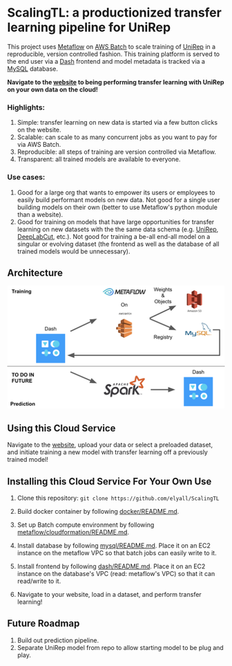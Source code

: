 # ScalingTL: a productionized transfer learning pipeline for UniRep

This project uses [Metaflow](https://metaflow.org/) on [AWS Batch](https://aws.amazon.com/batch/) to scale training of [UniRep](https://github.com/churchlab/UniRep) in a reproducible, version controlled fashion. This training platform is served to the end user via a [Dash](https://plot.ly/dash/) frontend and model metadata is tracked via a [MySQL](https://www.mysql.com/) database.

**Navigate to the [website] to being performing transfer learning with UniRep on your own data on the cloud!**

### Highlights:
1. Simple: transfer learning on new data is started via a few button clicks on the website.
2. Scalable: can scale to as many concurrent jobs as you want to pay for via AWS Batch.
3. Reproducible: all steps of training are version controlled via Metaflow.
4. Transparent: all trained models are available to everyone.

### Use cases:
1. Good for a large org that wants to empower its users or employees to easily build performant models on new data. Not good for a single user building models on their own (better to use Metaflow's python module than a website).
2. Good for training on models that have large opportunities for transfer learning on new datasets with the the same data schema (e.g. [UniRep](https://github.com/churchlab/UniRep), [DeepLabCut](https://github.com/AlexEMG/DeepLabCut), etc.). Not good for training a be-all end-all model on a singular or evolving dataset (the frontend as well as the database of all trained models would be unnecessary).


## Architecture

![alt text][architecture]

## Using this Cloud Service

Navigate to the [website], upload your data or select a preloaded dataset, and initiate training a new model with transfer learning off a previously trained model!


## Installing this Cloud Service For Your Own Use

1. Clone this repository: `git clone https://github.com/elyall/ScalingTL`

2. Build docker container by following [docker/README.md](docker/README.md).

3. Set up Batch compute environment by following [metaflow/cloudformation/README.md](metaflow/cloudformation/README.md).

5. Install database by following [mysql/README.md](mysql/README.md). Place it on an EC2 instance on the metaflow VPC so that batch jobs can easily write to it.

6. Install frontend by following [dash/README.md](dash/README.md). Place it on an EC2 instance on the database's VPC (read: metaflow's VPC) so that it can read/write to it.

7. Navigate to your website, load in a dataset, and perform transfer learning!


## Future Roadmap
1. Build out prediction pipeline.
2. Separate UniRep model from repo to allow starting model to be plug and play.


[website]: https://dataidealist.xyz
[architecture]: https://github.com/elyall/ScalingTL/blob/master/architecture.png